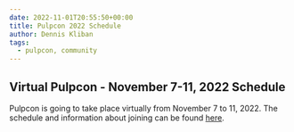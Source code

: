 ```yaml
---
date: 2022-11-01T20:55:50+00:00
title: Pulpcon 2022 Schedule
author: Dennis Kliban
tags:
  - pulpcon, community
---
```

<!-- more -->
## Virtual Pulpcon - November 7-11, 2022 Schedule

Pulpcon is going to take place virtually from November 7 to 11, 2022. The schedule and information about joining can be found [here](https://hackmd.io/@pulp/pulpcon2022_schedule).
